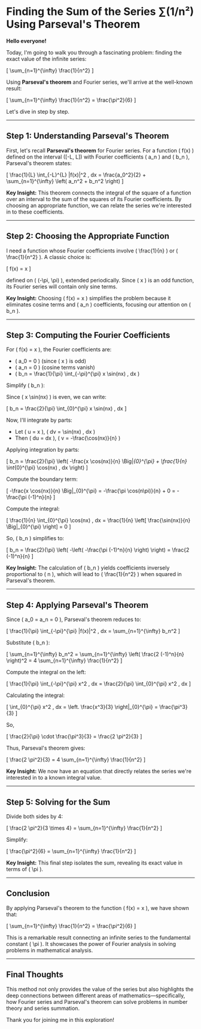 # Finding the Sum of the Series ∑(1/n²) Using Parseval's Theorem

**Hello everyone!**

Today, I'm going to walk you through a fascinating problem: finding the exact value of the infinite series:

\[
\sum_{n=1}^{\infty} \frac{1}{n^2}
\]

Using **Parseval's theorem** and Fourier series, we'll arrive at the well-known result:

\[
\sum_{n=1}^{\infty} \frac{1}{n^2} = \frac{\pi^2}{6}
\]

Let's dive in step by step.

---

## **Step 1: Understanding Parseval's Theorem**

First, let's recall **Parseval's theorem** for Fourier series. For a function \( f(x) \) defined on the interval \([-L, L]\) with Fourier coefficients \( a_n \) and \( b_n \), Parseval's theorem states:

\[
\frac{1}{L} \int_{-L}^{L} |f(x)|^2 \, dx = \frac{a_0^2}{2} + \sum_{n=1}^{\infty} \left( a_n^2 + b_n^2 \right)
\]

**Key Insight:** This theorem connects the integral of the square of a function over an interval to the sum of the squares of its Fourier coefficients. By choosing an appropriate function, we can relate the series we're interested in to these coefficients.

---

## **Step 2: Choosing the Appropriate Function**

I need a function whose Fourier coefficients involve \( \frac{1}{n} \) or \( \frac{1}{n^2} \). A classic choice is:

\[
f(x) = x
\]

defined on \( (-\pi, \pi) \), extended periodically. Since \( x \) is an odd function, its Fourier series will contain only sine terms.

**Key Insight:** Choosing \( f(x) = x \) simplifies the problem because it eliminates cosine terms and \( a_n \) coefficients, focusing our attention on \( b_n \).

---

## **Step 3: Computing the Fourier Coefficients**

For \( f(x) = x \), the Fourier coefficients are:

- \( a_0 = 0 \) (since \( x \) is odd)
- \( a_n = 0 \) (cosine terms vanish)
- \( b_n = \frac{1}{\pi} \int_{-\pi}^{\pi} x \sin(nx) \, dx \)

Simplify \( b_n \):

Since \( x \sin(nx) \) is even, we can write:

\[
b_n = \frac{2}{\pi} \int_{0}^{\pi} x \sin(nx) \, dx
\]

Now, I'll integrate by parts:

- Let \( u = x \), \( dv = \sin(nx) \, dx \)
- Then \( du = dx \), \( v = -\frac{\cos(nx)}{n} \)

Applying integration by parts:

\[
b_n = \frac{2}{\pi} \left( -\frac{x \cos(nx)}{n} \Big|_{0}^{\pi} + \frac{1}{n} \int_{0}^{\pi} \cos(nx) \, dx \right)
\]

Compute the boundary term:

\[
-\frac{x \cos(nx)}{n} \Big|_{0}^{\pi} = -\frac{\pi \cos(n\pi)}{n} + 0 = -\frac{\pi (-1)^n}{n}
\]

Compute the integral:

\[
\frac{1}{n} \int_{0}^{\pi} \cos(nx) \, dx = \frac{1}{n} \left[ \frac{\sin(nx)}{n} \Big|_{0}^{\pi} \right] = 0
\]

So, \( b_n \) simplifies to:

\[
b_n = \frac{2}{\pi} \left( -\left( -\frac{\pi (-1)^n}{n} \right) \right) = \frac{2 (-1)^n}{n}
\]

**Key Insight:** The calculation of \( b_n \) yields coefficients inversely proportional to \( n \), which will lead to \( \frac{1}{n^2} \) when squared in Parseval's theorem.

---

## **Step 4: Applying Parseval's Theorem**

Since \( a_0 = a_n = 0 \), Parseval's theorem reduces to:

\[
\frac{1}{\pi} \int_{-\pi}^{\pi} |f(x)|^2 \, dx = \sum_{n=1}^{\infty} b_n^2
\]

Substitute \( b_n \):

\[
\sum_{n=1}^{\infty} b_n^2 = \sum_{n=1}^{\infty} \left( \frac{2 (-1)^n}{n} \right)^2 = 4 \sum_{n=1}^{\infty} \frac{1}{n^2}
\]

Compute the integral on the left:

\[
\frac{1}{\pi} \int_{-\pi}^{\pi} x^2 \, dx = \frac{2}{\pi} \int_{0}^{\pi} x^2 \, dx
\]

Calculating the integral:

\[
\int_{0}^{\pi} x^2 \, dx = \left. \frac{x^3}{3} \right|_{0}^{\pi} = \frac{\pi^3}{3}
\]

So,

\[
\frac{2}{\pi} \cdot \frac{\pi^3}{3} = \frac{2 \pi^2}{3}
\]

Thus, Parseval's theorem gives:

\[
\frac{2 \pi^2}{3} = 4 \sum_{n=1}^{\infty} \frac{1}{n^2}
\]

**Key Insight:** We now have an equation that directly relates the series we're interested in to a known integral value.

---

## **Step 5: Solving for the Sum**

Divide both sides by 4:

\[
\frac{2 \pi^2}{3 \times 4} = \sum_{n=1}^{\infty} \frac{1}{n^2}
\]

Simplify:

\[
\frac{\pi^2}{6} = \sum_{n=1}^{\infty} \frac{1}{n^2}
\]

**Key Insight:** This final step isolates the sum, revealing its exact value in terms of \( \pi \).

---

## **Conclusion**

By applying Parseval's theorem to the function \( f(x) = x \), we have shown that:

\[
\sum_{n=1}^{\infty} \frac{1}{n^2} = \frac{\pi^2}{6}
\]

This is a remarkable result connecting an infinite series to the fundamental constant \( \pi \). It showcases the power of Fourier analysis in solving problems in mathematical analysis.

---

## **Final Thoughts**

This method not only provides the value of the series but also highlights the deep connections between different areas of mathematics—specifically, how Fourier series and Parseval's theorem can solve problems in number theory and series summation.

Thank you for joining me in this exploration!
